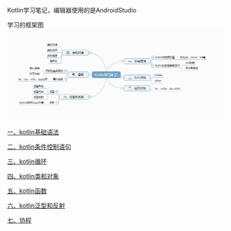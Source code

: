 Kotlin学习笔记，编辑器使用的是AndroidStudio

学习的框架图
![Alt](https://github.com/T-bright/KotlinStudyNotes/blob/master/picture/kotlin.png)


[一、kotlin基础语法](https://github.com/T-bright/KotlinStudyNotes/blob/master/app/src/main/java/tsw/kotlin/newcharacteristics/a_kotlingrammar/a_basic/A_%E5%9F%BA%E7%A1%80%E8%AF%AD%E6%B3%95.md "kotlin基础语法")

[二、kotlin条件控制语句](https://github.com/T-bright/KotlinStudyNotes/blob/master/app/src/main/java/tsw/kotlin/newcharacteristics/a_kotlingrammar/b_condition/B_%E6%9D%A1%E4%BB%B6%E6%8E%A7%E5%88%B6.md "kotlin条件控制语句")

[三、kotlin循环](https://github.com/T-bright/KotlinStudyNotes/blob/master/app/src/main/java/tsw/kotlin/newcharacteristics/a_kotlingrammar/c_cyclecontrol/C_%E5%BE%AA%E7%8E%AF%E6%8E%A7%E5%88%B6.md "kotlin循环")

[四、kotlin类和对象](https://github.com/T-bright/KotlinStudyNotes/blob/master/app/src/main/java/tsw/kotlin/newcharacteristics/a_kotlingrammar/d_classesandobjects/D_%E7%B1%BB%E6%88%96%E5%AF%B9%E8%B1%A1.md "kotlin类和对象")

[五、kotlin函数](https://github.com/T-bright/KotlinStudyNotes/blob/master/app/src/main/java/tsw/kotlin/newcharacteristics/a_kotlingrammar/e_function/e_%E5%87%BD%E6%95%B0.md "kotlin函数")

[六、kotlin泛型和反射](https://github.com/T-bright/KotlinStudyNotes/blob/master/app/src/main/java/tsw/kotlin/newcharacteristics/a_kotlingrammar/f_genericparadigm/f_%E6%B3%9B%E5%9E%8B%E5%92%8C%E5%8F%8D%E5%B0%84.md "kotlin泛型和反射")

[七、协程](https://github.com/T-bright/KotlinStudyNotes/blob/master/app/src/main/java/tsw/kotlin/newcharacteristics/a_kotlingrammar/f_genericparadigm/f_%E6%B3%9B%E5%9E%8B%E5%92%8C%E5%8F%8D%E5%B0%84.md "协程")
